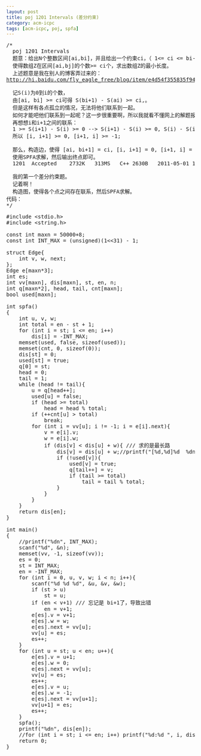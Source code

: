 ```yaml
---
layout: post
title: poj 1201 Intervals (差分约束)
category: acm-icpc
tags: [acm-icpc, poj, spfa]
---
```


<pre>/*
  poj 1201 Intervals
  题意：给出N个整数区间[ai,bi]，并且给出一个约束ci，（ 1&lt;= ci &lt;= bi-ai+1），
  使得数组Z在区间[ai,bj]的个数&gt;= ci个，求出数组Z的最小长度。
  上述题意是我在别人的博客弄过来的：
<a href="http://hi.baidu.com/fly_eagle_free/blog/item/e4d54f355835f947241f1470.html">http://hi.baidu.com/fly_eagle_free/blog/item/e4d54f355835f947241f1470.html</a>

  记S(i)为0到i的个数，
  由[ai, bi] &gt;= ci可得 S(bi+1) - S(ai) &gt;= ci,。
  但是这样有各点孤立的情况，无法将他们联系到一起。
  如何才能吧他们联系到一起呢？这一步很重要啊，所以我就看不懂网上的解题报告。
  再想想i和i+1之间的联系：
  1 &gt;= S(i+1) - S(i) &gt;= 0 --&gt; S(i+1) - S(i) &gt;= 0, S(i) - S(i+1) &gt;= -1
  所以 [i, i+1] &gt;= 0, [i+1, i] &gt;= -1;

  那么，构造边，使得 [ai, bi+1] = ci, [i, i+1] = 0, [i+1, i] = -1;
  使用SPFA求解，然后输出终点即可。
  1201	Accepted	2732K	313MS	C++	2630B	2011-05-01 11:35:21

  我的第一个差分约束题。
  记着啊！
  构造图，使得各个点之间存在联系，然后SPFA求解。
代码：
*/</pre>
<!--more-->
<pre>#include &lt;stdio.h&gt;
#include &lt;string.h&gt;

const int maxn = 50000+8;
const int INT_MAX = (unsigned)(1&lt;&lt;31) - 1;

struct Edge{
    int v, w, next;
};
Edge e[maxn*3];
int es;
int vv[maxn], dis[maxn], st, en, n;
int q[maxn*2], head, tail, cnt[maxn];
bool used[maxn];

int spfa()
{
    int u, v, w;
    int total = en - st + 1;
    for (int i = st; i &lt;= en; i++)
        dis[i] = -INT_MAX;
    memset(used, false, sizeof(used));
    memset(cnt, 0, sizeof(0));
    dis[st] = 0;
    used[st] = true;
    q[0] = st;
    head = 0;
    tail = 1;
    while (head != tail){
        u = q[head++];
        used[u] = false;
        if (head &gt;= total)
            head = head % total;
        if (++cnt[u] &gt; total)
            break;
        for (int i = vv[u]; i != -1; i = e[i].next){
            v = e[i].v;
            w = e[i].w;
            if (dis[v] &lt; dis[u] + w){ /// 求的是最长路
                dis[v] = dis[u] + w;//printf("[%d,%d]%d  %dn", u, v, w, dis[v]);
                if (!used[v]){
                    used[v] = true;
                    q[tail++] = v;
                    if (tail &gt;= total)
                        tail = tail % total;
                }
            }
        }
    }
    return dis[en];
}

int main()
{
    //printf("%dn", INT_MAX);
    scanf("%d", &amp;n);
    memset(vv, -1, sizeof(vv));
    es = 0; 
    st = INT_MAX; 
    en = -INT_MAX;
    for (int i = 0, u, v, w; i &lt; n; i++){
        scanf("%d %d %d", &amp;u, &amp;v, &amp;w);
        if (st &gt; u)
            st = u;
        if (en &lt; v+1) /// 忘记是 bi+1了，导致出错
            en = v+1;
        e[es].v = v+1;
        e[es].w = w;
        e[es].next = vv[u];
        vv[u] = es;
        es++;
    }
    for (int u = st; u &lt; en; u++){
        e[es].v = u+1;
        e[es].w = 0;
        e[es].next = vv[u];
        vv[u] = es;
        es++;
        e[es].v = u;
        e[es].w = -1;
        e[es].next = vv[u+1];
        vv[u+1] = es;
        es++;
    }
    spfa();
    printf("%dn", dis[en]);
    //for (int i = st; i &lt;= en; i++) printf("%d:%d ", i, dis[i]); printf("n");
    return 0;
}</pre>
